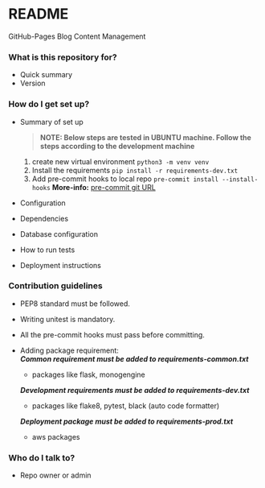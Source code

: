 # README #

GitHub-Pages Blog Content Management

### What is this repository for? ###

* Quick summary
* Version

### How do I get set up? ###

* Summary of set up
  > **NOTE: Below steps are tested in UBUNTU machine. Follow the
  steps according to the development machine**

    1. create new virtual environment
       ```python3 -m venv venv```
    2. Install the requirements
       ```pip install -r requirements-dev.txt```
    3. Add pre-commit hooks to local repo
       ```pre-commit install --install-hooks```
       **More-info:** [pre-commit git URL](https://github.com/pre-commit/pre-commit-hooks)
* Configuration
* Dependencies
* Database configuration
* How to run tests
* Deployment instructions

### Contribution guidelines ###

* PEP8 standard must be followed.
* Writing unitest is mandatory.
* All the pre-commit hooks must pass before committing.
* Adding package requirement:  
  ***Common requirement must be added to requirements-common.txt***
    * packages like flask, monogengine       
  
  ***Development requirements must be added to requirements-dev.txt***   
    * packages like flake8, pytest, black (auto code formatter)   
  
  ***Deployment package must be added to requirements-prod.txt***   
    * aws packages

### Who do I talk to? ###

* Repo owner or admin
